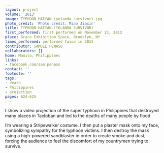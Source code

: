 ```yaml
---
layout: project
volume: '2013'
image: TYPHOON_HAIYAN_(yolanda_survivor).jpg
photo_credit: 'Photo credit: Miao Jiaxin'
title: TYPHOON HAIYAN (YOLANDA SURVIVOR)
first_performed: first performed on November 23, 2013
place: Grace Exhibition Space, Brooklyn, NY
times_performed: performed twice in 2013
contributor: SAMUEL PENASO
collaborators: []
home: Manila, Philippines
links:
- facebook.com/sam.penaso
contact: ''
footnote: ''
tags:
- death
- Philippines
- projection
pages: 624-625
---
```


I show a video projection of  the super typhoon in Philippines that destroyed many places in Tacloban and led to the deaths of many people by flood.

I’m wearing a Stripewalker costume. I then put a plaster mask onto my face, symbolizing sympathy for the typhoon victims. I then destroy the mask using a high-powered sandblaster in order to create smoke and dust, forcing the audience to feel the discomfort of my countrymen trying to survive.

